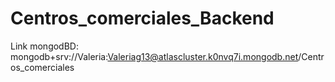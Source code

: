 # Centros_comerciales_Backend

Link mongodBD: mongodb+srv://Valeria:Valeriag13@atlascluster.k0nvq7i.mongodb.net/Centros_comerciales
